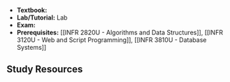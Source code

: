 - **Textbook:** 
- **Lab/Tutorial:** Lab
- **Exam:** 
- **Prerequisites:** [[INFR 2820U - Algorithms and Data Structures]], [[INFR 3120U - Web and Script Programming]], [[INFR 3810U - Database Systems]]

## Study Resources